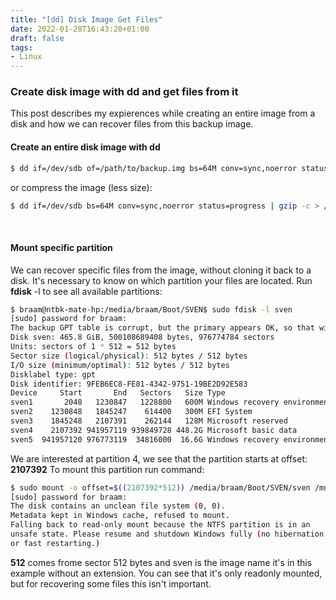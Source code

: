 ```yaml
---
title: "[dd] Disk Image Get Files"
date: 2022-01-28T16:43:20+01:00
draft: false
tags:
- Linux
---
```


### Create disk image with dd and get files from it
This post describes my expierences while creating an entire image from a disk and how we can recover files from this backup image.

#### Create an entire disk image with dd
```bash
$ dd if=/dev/sdb of=/path/to/backup.img bs=64M conv=sync,noerror status=progress
```
or compress the image (less size):
```bash
$ dd if=/dev/sdb bs=64M conv=sync,noerror status=progress | gzip -c > /path/to/backup.img.gz
```

&nbsp;
#### Mount specific partition
We can recover specific files from the image, without cloning it back to a disk. It's necessary to know on which partition your files are located.
Run **fdisk** -l to see all available partitions:
```bash
$ braam@ntbk-mate-hp:/media/braam/Boot/SVEN$ sudo fdisk -l sven
[sudo] password for braam: 
The backup GPT table is corrupt, but the primary appears OK, so that will be used.
Disk sven: 465.8 GiB, 500108689408 bytes, 976774784 sectors
Units: sectors of 1 * 512 = 512 bytes
Sector size (logical/physical): 512 bytes / 512 bytes
I/O size (minimum/optimal): 512 bytes / 512 bytes
Disklabel type: gpt
Disk identifier: 9FEB6EC8-FE81-4342-9751-19BE2D92E583
Device     Start       End   Sectors   Size Type
sven1       2048   1230847   1228800   600M Windows recovery environment
sven2    1230848   1845247    614400   300M EFI System
sven3    1845248   2107391    262144   128M Microsoft reserved
sven4    2107392 941957119 939849728 448.2G Microsoft basic data
sven5  941957120 976773119  34816000  16.6G Windows recovery environment
```

We are interested at partition 4, we see that the partition starts at offset: **2107392**
To mount this partition run command:
```bash
$ sudo mount -o offset=$((2107392*512)) /media/braam/Boot/SVEN/sven /mnt/iso/
[sudo] password for braam: 
The disk contains an unclean file system (0, 0).
Metadata kept in Windows cache, refused to mount.
Falling back to read-only mount because the NTFS partition is in an
unsafe state. Please resume and shutdown Windows fully (no hibernation
or fast restarting.)
```
**512** comes frome sector 512 bytes and sven is the image name it's in this example without an extension.
You can see that it's only readonly mounted, but for recovering some files this isn't important.
